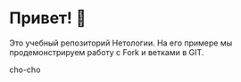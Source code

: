# Привет! 👋

Это учебный репозиторий Нетологии. На его примере мы продемонстрируем работу с Fork и ветками в GIT. 

cho-cho